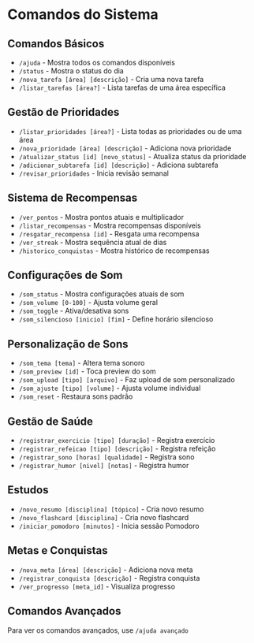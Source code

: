 # Comandos do Sistema

## Comandos Básicos
- `/ajuda` - Mostra todos os comandos disponíveis
- `/status` - Mostra o status do dia
- `/nova_tarefa [área] [descrição]` - Cria uma nova tarefa
- `/listar_tarefas [área?]` - Lista tarefas de uma área específica

## Gestão de Prioridades
- `/listar_prioridades [área?]` - Lista todas as prioridades ou de uma área
- `/nova_prioridade [área] [descrição]` - Adiciona nova prioridade
- `/atualizar_status [id] [novo_status]` - Atualiza status da prioridade
- `/adicionar_subtarefa [id] [descrição]` - Adiciona subtarefa
- `/revisar_prioridades` - Inicia revisão semanal

## Sistema de Recompensas
- `/ver_pontos` - Mostra pontos atuais e multiplicador
- `/listar_recompensas` - Mostra recompensas disponíveis
- `/resgatar_recompensa [id]` - Resgata uma recompensa
- `/ver_streak` - Mostra sequência atual de dias
- `/historico_conquistas` - Mostra histórico de recompensas

## Configurações de Som
- `/som_status` - Mostra configurações atuais de som
- `/som_volume [0-100]` - Ajusta volume geral
- `/som_toggle` - Ativa/desativa sons
- `/som_silencioso [inicio] [fim]` - Define horário silencioso

## Personalização de Sons
- `/som_tema [tema]` - Altera tema sonoro
- `/som_preview [id]` - Toca preview do som
- `/som_upload [tipo] [arquivo]` - Faz upload de som personalizado
- `/som_ajuste [tipo] [volume]` - Ajusta volume individual
- `/som_reset` - Restaura sons padrão

## Gestão de Saúde
- `/registrar_exercicio [tipo] [duração]` - Registra exercício
- `/registrar_refeicao [tipo] [descrição]` - Registra refeição
- `/registrar_sono [horas] [qualidade]` - Registra sono
- `/registrar_humor [nivel] [notas]` - Registra humor

## Estudos
- `/novo_resumo [disciplina] [tópico]` - Cria novo resumo
- `/novo_flashcard [disciplina]` - Cria novo flashcard
- `/iniciar_pomodoro [minutos]` - Inicia sessão Pomodoro

## Metas e Conquistas
- `/nova_meta [área] [descrição]` - Adiciona nova meta
- `/registrar_conquista [descrição]` - Registra conquista
- `/ver_progresso [meta_id]` - Visualiza progresso

## Comandos Avançados
Para ver os comandos avançados, use `/ajuda avançado` 